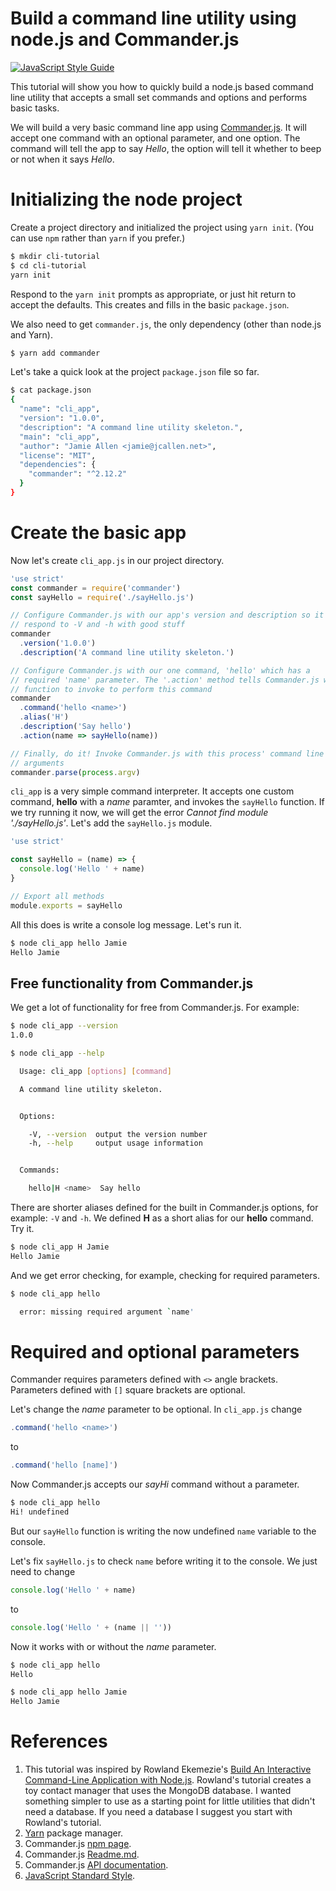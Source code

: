 Build a command line utility using node.js and Commander.js
===========================================================
[![JavaScript Style Guide](https://img.shields.io/badge/code_style-standard-brightgreen.svg)](https://standardjs.com)

This tutorial will show you how to quickly build a node.js based command line utility that accepts a small set commands and options and performs basic tasks. 

We will build a very basic command line app using [Commander.js](https://github.com/tj/commander.js/). It will accept one command with an optional parameter, and one option. The command will tell the app to say _Hello_, the option will tell it whether to beep or not when it says _Hello_.
# Initializing the node project
Create a project directory and initialized the project using `yarn init`. (You can use `npm` rather than `yarn` if you prefer.)
```bash
$ mkdir cli-tutorial
$ cd cli-tutorial
yarn init
```
Respond to the `yarn init` prompts as appropriate, or just hit return to accept the defaults. This creates and fills in the basic `package.json`.

We also need to get `commander.js`, the only dependency (other than node.js and Yarn).
```bash
$ yarn add commander
```
Let's take a quick look at the project `package.json` file so far.
```bash
$ cat package.json
{
  "name": "cli_app",
  "version": "1.0.0",
  "description": "A command line utility skeleton.",
  "main": "cli_app",
  "author": "Jamie Allen <jamie@jcallen.net>",
  "license": "MIT",
  "dependencies": {
    "commander": "^2.12.2"
  }
}
```
# Create the basic app
Now let's create `cli_app.js` in our project directory.
```javascript
'use strict'
const commander = require('commander')
const sayHello = require('./sayHello.js')

// Configure Commander.js with our app's version and description so it can
// respond to -V and -h with good stuff
commander
  .version('1.0.0')
  .description('A command line utility skeleton.')

// Configure Commander.js with our one command, 'hello' which has a
// required 'name' parameter. The '.action' method tells Commander.js what
// function to invoke to perform this command
commander
  .command('hello <name>')
  .alias('H')
  .description('Say hello')
  .action(name => sayHello(name))

// Finally, do it! Invoke Commander.js with this process' command line
// arguments
commander.parse(process.argv)

```
`cli_app` is a very simple command interpreter. It accepts one custom command, __hello__ with a _name_ paramter, and invokes the `sayHello` function. If we try running it now, we will get the error _Cannot find module './sayHello.js'_. Let's add the `sayHello.js` module.
```javascript
'use strict'

const sayHello = (name) => {
  console.log('Hello ' + name)
}

// Export all methods
module.exports = sayHello

```
All this does is write a console log message. Let's run it.
```bash
$ node cli_app hello Jamie
Hello Jamie
```
## Free functionality from Commander.js
We get a lot of functionality for free from Commander.js. For example:
```bash
$ node cli_app --version
1.0.0
```
```bash
$ node cli_app --help

  Usage: cli_app [options] [command]

  A command line utility skeleton.


  Options:

    -V, --version  output the version number
    -h, --help     output usage information


  Commands:

    hello|H <name>  Say hello
```
There are shorter aliases defined for the built in Commander.js options, for example: `-V` and `-h`. We defined __H__ as a short alias for our __hello__ command. Try it.
```bash
$ node cli_app H Jamie
Hello Jamie
```
And we get error checking, for example, checking for required parameters.
```bash
$ node cli_app hello

  error: missing required argument `name'

```
# Required and optional parameters
Commander requires parameters defined with `<>` angle brackets. Parameters defined with `[]` square brackets are optional.
 
Let's change the _name_ parameter to be optional. In `cli_app.js` change
```javascript
.command('hello <name>')
 ```
 to
 ```javascript
.command('hello [name]')
```
Now Commander.js accepts our _sayHi_ command without a parameter.
```bash
$ node cli_app hello
Hi! undefined
```
But our `sayHello` function is writing the now undefined `name` variable to the console. 

Let's fix `sayHello.js` to check `name` before writing it to the console. We just need to change 
```javascript
console.log('Hello ' + name)
```
to 
```javascript
console.log('Hello ' + (name || ''))
```
Now it works with or without the _name_ parameter.
```bash
$ node cli_app hello
Hello
```
```bash
$ node cli_app hello Jamie
Hello Jamie
```
# References
1. This tutorial was inspired by Rowland Ekemezie's [Build An Interactive Command-Line Application with Node.js](https://scotch.io/tutorials/build-an-interactive-command-line-application-with-nodejs). Rowland's tutorial creates a toy contact manager that uses the MongoDB database. I wanted something simpler to use as a starting point for little utilities that didn't need a database. If you need a database I suggest you start with Rowland's tutorial.
2. [Yarn](https://yarnpkg.com/en/) package manager.
3. Commander.js [npm page](https://www.npmjs.com/package/commander).
4. Commander.js [Readme.md](https://github.com/tj/commander.js/blob/master/Readme.md).
5. Commander.js [API documentation](http://tj.github.io/commander.js/).
6. [JavaScript Standard Style](https://standardjs.com/).
